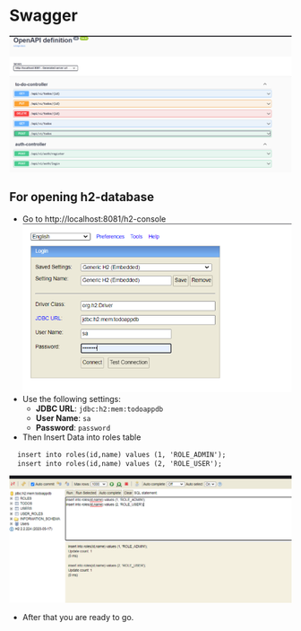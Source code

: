 # Swagger
![img.png](img.png)


## For opening h2-database
- Go to http://localhost:8081/h2-console
![img_1.png](img_1.png)
- Use the following settings:
  - **JDBC URL**: `jdbc:h2:mem:todoappdb`
  - **User Name**: `sa`
  - **Password**: `password`
- Then Insert Data into roles table
```
  insert into roles(id,name) values (1, 'ROLE_ADMIN');
  insert into roles(id,name) values (2, 'ROLE_USER');
  ```
![img_2.png](img_2.png)
-  After that you are ready to go.


